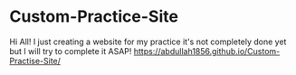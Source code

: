 # Custom-Practice-Site

Hi All! I just creating a website for my practice it's not completely done yet but I will try to complete it ASAP!
https://abdullah1856.github.io/Custom-Practise-Site/

